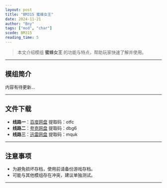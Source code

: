 ```yaml
---
layout: post
title: "BM315 蜜蜂女王"
date: 2024-11-21
author: "Bny"
tags: ["mod", "char"]
scode: BM315
reading_time: 5
---
```


> 本文介绍模组 **蜜蜂女王** 的功能与特点，帮助玩家快速了解并使用。

---

## 模组简介

内容有待更新...

---


## 文件下载
- **线路一**：[百度网盘](https://pan.baidu.com/s/1hddNQQ3rDuliGKlnQnORDQ?pwd=otfc)  提取码：otfc  
- **线路二**：[夸克网盘](https://pan.quark.cn/s/3fc3ffb58c40?pwd=dbg6)  提取码：dbg6  
- **线路三**：[迅雷网盘](https://pan.xunlei.com/s/VOCCbTgTR7_eTnbaDSXDWnmmA1?pwd=mquk)  提取码：mquk  

---

## 注意事项
- 为避免损坏存档，使用前请备份游戏存档。
- 可能与其他模组存在冲突，建议单独测试。

---

